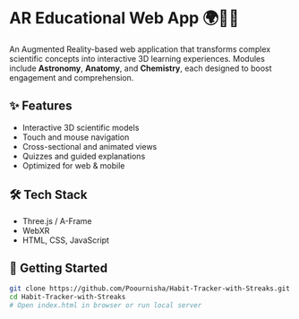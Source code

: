 # AR Educational Web App 🌍🔬🧬

An Augmented Reality-based web application that transforms complex scientific concepts into interactive 3D learning experiences. Modules include **Astronomy**, **Anatomy**, and **Chemistry**, each designed to boost engagement and comprehension.

## ✨ Features
- Interactive 3D scientific models
- Touch and mouse navigation
- Cross-sectional and animated views
- Quizzes and guided explanations
- Optimized for web & mobile

## 🛠 Tech Stack
- Three.js / A-Frame
- WebXR
- HTML, CSS, JavaScript

## 🚀 Getting Started
```bash
git clone https://github.com/Poournisha/Habit-Tracker-with-Streaks.git
cd Habit-Tracker-with-Streaks
# Open index.html in browser or run local server
